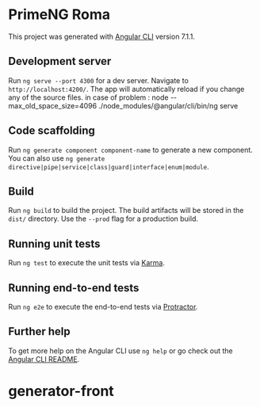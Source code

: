# PrimeNG Roma

This project was generated with [Angular CLI](https://github.com/angular/angular-cli) version 7.1.1.

## Development server

Run `ng serve --port 4300` for a dev server. Navigate to `http://localhost:4200/`. The app will automatically reload if you change any of the source files.
in case of problem : node --max_old_space_size=4096 ./node_modules/@angular/cli/bin/ng serve


## Code scaffolding

Run `ng generate component component-name` to generate a new component. You can also use `ng generate directive|pipe|service|class|guard|interface|enum|module`.

## Build

Run `ng build` to build the project. The build artifacts will be stored in the `dist/` directory. Use the `--prod` flag for a production build.

## Running unit tests

Run `ng test` to execute the unit tests via [Karma](https://karma-runner.github.io).

## Running end-to-end tests

Run `ng e2e` to execute the end-to-end tests via [Protractor](http://www.protractortest.org/).

## Further help

To get more help on the Angular CLI use `ng help` or go check out the [Angular CLI README](https://github.com/angular/angular-cli/blob/master/README.md).
# generator-front
